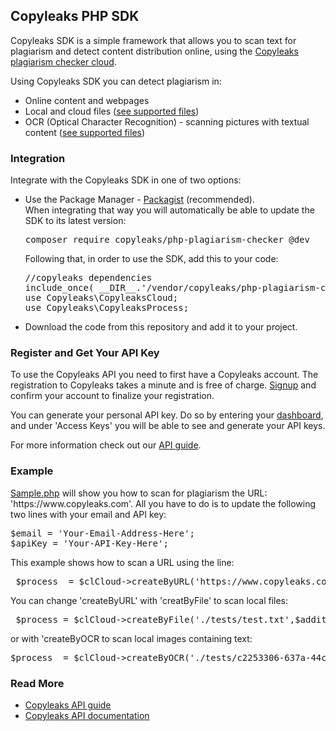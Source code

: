 <h2>Copyleaks PHP SDK</h2>
<p>
Copyleaks SDK is a simple framework that allows you to scan text for plagiarism and detect content distribution online, using the <a href="https://copyleaks.com">Copyleaks plagiarism checker cloud</a>.
</p>
<p>
Using Copyleaks SDK you can detect plagiarism in:  
<ul>
<li>Online content and webpages</li>
<li>Local and cloud files (<a href="https://api.copyleaks.com/Documentation/TechnicalSpecifications/#non-textual-formats">see supported files</a>)</li>
<li>OCR (Optical Character Recognition) - scanning pictures with textual content (<a href="https://api.copyleaks.com/Documentation/TechnicalSpecifications/#ocr-formats">see supported files</a>)</li>
</ul>
</p>
<h3>Integration</h3>
<p>Integrate with the Copyleaks SDK in one of two options:</p>
<ul>
<li>Use the Package Manager - <a href="https://packagist.org/packages/copyleaks/php-plagiarism-checker">Packagist</a> (recommended).
  <br>
  When integrating that way you will automatically be able to update the SDK to its latest version:
<pre>
composer require copyleaks/php-plagiarism-checker @dev
</pre>
Following that, in order to use the SDK, add this to your code:
<pre>
//copyleaks dependencies 
include_once( __DIR__.'/vendor/copyleaks/php-plagiarism-checker/autoload.php');
use Copyleaks\CopyleaksCloud;
use Copyleaks\CopyleaksProcess;
</pre>
</li>
<li>Download the code from this repository and add it to your project.
</ul>
<h3>Register and Get Your API Key</h3>
 <p>To use the Copyleaks API you need to first have a Copyleaks account. The registration to Copyleaks takes a minute and is free of charge. <a href="https://copyleaks.com/Account/Register">Signup</a> and confirm your account to finalize your registration. </p>
 <p>You can generate your personal API key. Do so by entering your <a href="https://api.copyleaks.com/Home/Dashboard">dashboard</a>, and under 'Access Keys' you will be able to see and generate your API keys.</p>
 <p>For more information check out our <a href="https://api.copyleaks.com/Guides/HowToUse">API guide</a>.</p>
<h3>Example</h3>
<p><a href="https://github.com/Copyleaks/PHP-Plagiarism-Checker/blob/master/example.php">Sample.php</a> will show you how to scan for plagiarism the URL: 'https://www.copyleaks.com'. All you have to do is to update the following two lines with your email and API key:
</p>
<pre>
$email = 'Your-Email-Address-Here';
$apiKey = 'Your-API-Key-Here';
</pre>

<p>This example shows how to scan a URL using the line:</p>
<pre> $process  = $clCloud->createByURL('https://www.copyleaks.com',$additionalHeaders); </pre>
<p>You can change 'createByURL' with 'creatByFile' to scan local files:</p>
<pre> $process = $clCloud->createByFile('./tests/test.txt',$additionalHeaders); </pre>
<p>or with 'createByOCR to scan local images containing text:</p>
<pre>$process  = $clCloud->createByOCR('./tests/c2253306-637a-44c3-8fe0-e0b5d237da32.jpg','English',$additionalHeaders);</pre>
<h3>Read More</h3>
<ul>
<li><a href="https://api.copyleaks.com/Guides/HowToUse">Copyleaks API guide</a></li>
<li><a href="https://api.copyleaks.com/Documentation">Copyleaks API documentation</a></li>
</ul>
